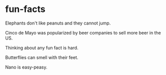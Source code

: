 
# fun-facts

Elephants don't like peanuts and they cannot jump.


Cinco de Mayo was popularized by beer companies to sell more beer in the US.


Thinking about any fun fact is hard.


Butterflies can smell with their feet.


Nano is easy-peasy.


